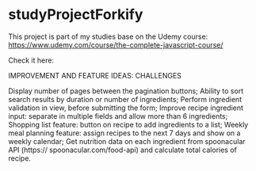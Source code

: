 # studyProjectForkify

This project is part of my studies base on the Udemy course: https://www.udemy.com/course/the-complete-javascript-course/

Check it here:


IMPROVEMENT AND FEATURE IDEAS: CHALLENGES 

Display number of pages between the pagination buttons;
Ability to sort search results by duration or number of ingredients;
Perform ingredient validation in view, before submitting the form;
Improve recipe ingredient input: separate in multiple fields and allow more
than 6 ingredients;
Shopping list feature: button on recipe to add ingredients to a list;
Weekly meal planning feature: assign recipes to the next 7 days and show
on a weekly calendar;
Get nutrition data on each ingredient from spoonacular API (https://
spoonacular.com/food-api) and calculate total calories of recipe.
